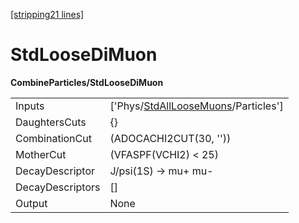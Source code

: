 [[stripping21 lines]](./stripping21-index)

# StdLooseDiMuon

**CombineParticles/StdLooseDiMuon**

|                  |                                                                                         |
|------------------|-----------------------------------------------------------------------------------------|
| Inputs           | ['Phys/[StdAllLooseMuons](./stripping21-commonparticles-stdallloosemuons)/Particles'] |
| DaughtersCuts    | {}                                                                                      |
| CombinationCut   | (ADOCACHI2CUT(30, ''))                                                                  |
| MotherCut        | (VFASPF(VCHI2) \< 25)                                                                   |
| DecayDescriptor  | J/psi(1S) -\> mu+ mu-                                                                   |
| DecayDescriptors | []                                                                                    |
| Output           | None                                                                                    |
